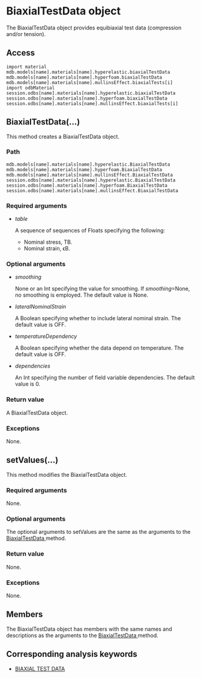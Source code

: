 # BiaxialTestData object

The BiaxialTestData object provides equibiaxial test data (compression and/or tension).

## Access

```
import material
mdb.models[name].materials[name].hyperelastic.biaxialTestData
mdb.models[name].materials[name].hyperfoam.biaxialTestData
mdb.models[name].materials[name].mullinsEffect.biaxialTests[i]
import odbMaterial
session.odbs[name].materials[name].hyperelastic.biaxialTestData
session.odbs[name].materials[name].hyperfoam.biaxialTestData
session.odbs[name].materials[name].mullinsEffect.biaxialTests[i]
```

## BiaxialTestData(...)



This method creates a BiaxialTestData object.



### Path

```
mdb.models[name].materials[name].hyperelastic.BiaxialTestData
mdb.models[name].materials[name].hyperfoam.BiaxialTestData
mdb.models[name].materials[name].mullinsEffect.BiaxialTestData
session.odbs[name].materials[name].hyperelastic.BiaxialTestData
session.odbs[name].materials[name].hyperfoam.BiaxialTestData
session.odbs[name].materials[name].mullinsEffect.BiaxialTestData
```

### Required arguments

- *table*

  A sequence of sequences of Floats specifying the following:

  - Nominal stress, TB.
  - Nominal strain, ϵB.

### Optional arguments

- *smoothing*

  None or an Int specifying the value for smoothing. If *smoothing*=None, no smoothing is employed. The default value is None.

- *lateralNominalStrain*

  A Boolean specifying whether to include lateral nominal strain. The default value is OFF.

- *temperatureDependency*

  A Boolean specifying whether the data depend on temperature. The default value is OFF.

- *dependencies*

  An Int specifying the number of field variable dependencies. The default value is 0.

### Return value

A BiaxialTestData object.

### Exceptions

None.



## setValues(...)



This method modifies the BiaxialTestData object.



### Required arguments

None.

### Optional arguments

The optional arguments to setValues are the same as the arguments to the [BiaxialTestData ](https://help.3ds.com/2022/english/DSSIMULIA_Established/SIMACAEKERRefMap/simaker-c-biaxialtestdatapyc.htm?ContextScope=all#simaker-biaxialtestdatabiaxialtestdatapyc)method.

### Return value

None.

### Exceptions

None.



## Members

The BiaxialTestData object has members with the same names and descriptions as the arguments to the [BiaxialTestData ](https://help.3ds.com/2022/english/DSSIMULIA_Established/SIMACAEKERRefMap/simaker-c-biaxialtestdatapyc.htm?ContextScope=all#simaker-biaxialtestdatabiaxialtestdatapyc)method.



## Corresponding analysis keywords

- [BIAXIAL TEST DATA](https://help.3ds.com/2022/english/DSSIMULIA_Established/SIMACAEKEYRefMap/simakey-r-biaxialtestdata.htm?ContextScope=all#simakey-r-biaxialtestdata)